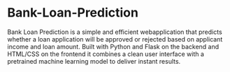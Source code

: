 # Bank-Loan-Prediction
Bank Loan Prediction is a simple and efficient webapplication that predicts whether a loan application will be approved or rejected based on applicant income and loan amount. Built with Python and Flask on the backend and HTML/CSS on the frontend it combines a clean user interface with a pretrained machine learning model to deliver instant results.
